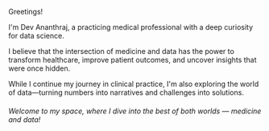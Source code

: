 
Greetings!

I'm Dev Ananthraj, a practicing medical professional with a deep curiosity for data science. 

I believe that the intersection of medicine and data has the power to transform healthcare, improve patient outcomes, and uncover insights that were once hidden. 

While I continue my journey in clinical practice, I'm also exploring the world of data—turning numbers into narratives and challenges into solutions.

###### Welcome to my space, where I dive into the best of both worlds — medicine and data!


